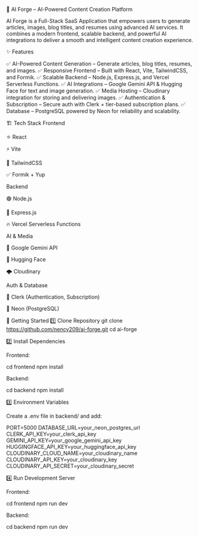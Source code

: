 🧠 AI Forge – AI-Powered Content Creation Platform

AI Forge is a Full-Stack SaaS Application that empowers users to generate articles, images, blog titles, and resumes using advanced AI services.
It combines a modern frontend, scalable backend, and powerful AI integrations to deliver a smooth and intelligent content creation experience.

✨ Features

✅ AI-Powered Content Generation – Generate articles, blog titles, resumes, and images.
✅ Responsive Frontend – Built with React, Vite, TailwindCSS, and Formik.
✅ Scalable Backend – Node.js, Express.js, and Vercel Serverless Functions.
✅ AI Integrations – Google Gemini API & Hugging Face for text and image generation.
✅ Media Hosting – Cloudinary integration for storing and delivering images.
✅ Authentication & Subscription – Secure auth with Clerk + tier-based subscription plans.
✅ Database – PostgreSQL powered by Neon for reliability and scalability.

🏗️ Tech Stack
Frontend

⚛️ React

⚡ Vite

🎨 TailwindCSS

✅ Formik + Yup

Backend

🟢 Node.js

🚀 Express.js

🔥 Vercel Serverless Functions

AI & Media

🤖 Google Gemini API

🤗 Hugging Face

🌩️ Cloudinary

Auth & Database

🔑 Clerk (Authentication, Subscription)

🐘 Neon (PostgreSQL)

🚀 Getting Started
1️⃣ Clone Repository
git clone https://github.com/nency209/ai-forge.git
cd ai-forge

2️⃣ Install Dependencies

Frontend:

cd frontend
npm install


Backend:

cd backend
npm install

3️⃣ Environment Variables

Create a .env file in backend/ and add:

PORT=5000
DATABASE_URL=your_neon_postgres_url
CLERK_API_KEY=your_clerk_api_key
GEMINI_API_KEY=your_google_gemini_api_key
HUGGINGFACE_API_KEY=your_huggingface_api_key
CLOUDINARY_CLOUD_NAME=your_cloudinary_name
CLOUDINARY_API_KEY=your_cloudinary_key
CLOUDINARY_API_SECRET=your_cloudinary_secret

4️⃣ Run Development Server

Frontend:

cd frontend
npm run dev


Backend:

cd backend
npm run dev
